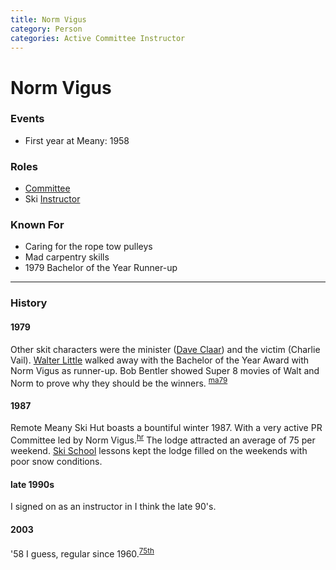 ```yaml
---
title: Norm Vigus
category: Person
categories: Active Committee Instructor
---
```

# Norm Vigus
### Events
- First year at Meany: 1958

### Roles
- [Committee](Committee)
- Ski [Instructor](Instructor)

### Known For
- Caring for the rope tow pulleys
- Mad carpentry skills
- 1979 Bachelor of the Year Runner-up

---
### History
#### 1979

Other skit characters were the minister ([Dave Claar](Dave-Claar)) and the victim (Charlie Vail). [Walter Little](Walter-Little) walked away with the Bachelor of the Year Award with Norm Vigus as runner-up. Bob Bentler showed Super 8 movies of Walt and Norm to prove why they should be the winners. <sup>[ma79][]</sup>

#### 1987

Remote Meany Ski Hut boasts a bountiful winter 1987. With a very active PR Committee led by Norm Vigus.<sup>[hr][]</sup> The lodge attracted an average of 75 per weekend. [Ski School](Ski-School) lessons kept the lodge filled on the weekends with poor snow conditions.

#### late 1990s

I signed on as an instructor in I think the late 90's.

#### 2003

'58 I guess, regular since 1960.<sup>[75th][]</sup>

[75th]: Anniversary#75th
[hr]: History-Reports
[ma79]: Mountaineer-Annual#1979
